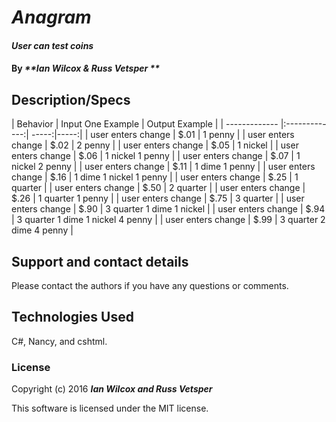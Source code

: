 # _Anagram_

#### _User can test coins_

#### By _**Ian Wilcox & Russ Vetsper **_

## Description/Specs

| Behavior        | Input One Example   | Output Example  |
| ------------- |:-------------:| -----:|-----:|
| user enters change | $.01 | 1 penny |
| user enters change | $.02 | 2 penny |
| user enters change | $.05 | 1 nickel |
| user enters change | $.06 | 1 nickel 1 penny |
| user enters change | $.07 | 1 nickel 2 penny |
| user enters change | $.11 | 1 dime 1 penny |
| user enters change | $.16 | 1 dime 1 nickel 1 penny |
| user enters change | $.25 | 1 quarter |
| user enters change | $.50 | 2 quarter |
| user enters change | $.26 | 1 quarter 1 penny |
| user enters change | $.75 | 3 quarter |
| user enters change | $.90 | 3 quarter 1 dime 1 nickel |
| user enters change | $.94 | 3 quarter 1 dime 1 nickel 4 penny |
| user enters change | $.99 | 3 quarter 2 dime 4 penny |



## Support and contact details

Please contact the authors if you have any questions or comments.

## Technologies Used

C#, Nancy, and cshtml.

### License

Copyright (c) 2016 **_Ian Wilcox and Russ Vetsper_**

This software is licensed under the MIT license.
